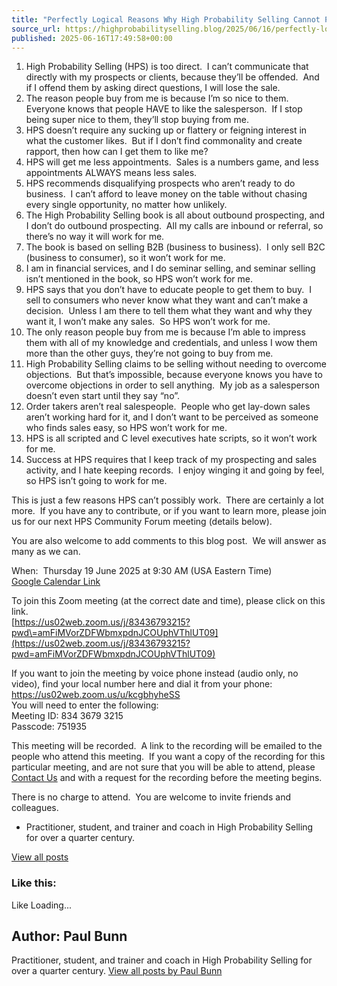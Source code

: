 ```yaml
---
title: "Perfectly Logical Reasons Why High Probability Selling Cannot Possibly Work"
source_url: https://highprobabilityselling.blog/2025/06/16/perfectly-logical-reasons-why-high-probability-selling-cannot-possibly-work
published: 2025-06-16T17:49:58+00:00
---
```

1. High Probability Selling (HPS) is too direct.  I can’t communicate that directly with my prospects or clients, because they’ll be offended.  And if I offend them by asking direct questions, I will lose the sale.
2. The reason people buy from me is because I’m so nice to them.  Everyone knows that people HAVE to like the salesperson.  If I stop being super nice to them, they’ll stop buying from me.
3. HPS doesn’t require any sucking up or flattery or feigning interest in what the customer likes.  But if I don’t find commonality and create rapport, then how can I get them to like me?
4. HPS will get me less appointments.  Sales is a numbers game, and less appointments ALWAYS means less sales.
5. HPS recommends disqualifying prospects who aren’t ready to do business.  I can’t afford to leave money on the table without chasing every single opportunity, no matter how unlikely.
6. The High Probability Selling book is all about outbound prospecting, and I don’t do outbound prospecting.  All my calls are inbound or referral, so there’s no way it will work for me.
7. The book is based on selling B2B (business to business).  I only sell B2C (business to consumer), so it won’t work for me.
8. I am in financial services, and I do seminar selling, and seminar selling isn’t mentioned in the book, so HPS won’t work for me.
9. HPS says that you don’t have to educate people to get them to buy.  I sell to consumers who never know what they want and can’t make a decision.  Unless I am there to tell them what they want and why they want it, I won’t make any sales.  So HPS won’t work for me.
10. The only reason people buy from me is because I’m able to impress them with all of my knowledge and credentials, and unless I wow them more than the other guys, they’re not going to buy from me.
11. High Probability Selling claims to be selling without needing to overcome objections.  But that’s impossible, because everyone knows you have to overcome objections in order to sell anything.  My job as a salesperson doesn’t even start until they say “no”.
12. Order takers aren’t real salespeople.  People who get lay\-down sales aren’t working hard for it, and I don’t want to be perceived as someone who finds sales easy, so HPS won’t work for me.
13. HPS is all scripted and C level executives hate scripts, so it won’t work for me.
14. Success at HPS requires that I keep track of my prospecting and sales activity, and I hate keeping records.  I enjoy winging it and going by feel, so HPS isn’t going to work for me.


This is just a few reasons HPS can’t possibly work.  There are certainly a lot more.  If you have any to contribute, or if you want to learn more, please join us for our next HPS Community Forum meeting (details below).


You are also welcome to add comments to this blog post.  We will answer as many as we can.


When:  Thursday 19 June 2025 at 9:30 AM (USA Eastern Time)   
[Google Calendar Link](https://calendar.google.com/calendar/event?action=TEMPLATE&tmeid=N2xvZTZ1cDkxbHQxMnU4MjQ2MXNxY3JmaGggbDFwNmc1NDhlcWxwYTY3dHQyYnFzbzJ0OWtAZw&tmsrc=l1p6g548eqlpa67tt2bqso2t9k%40group.calendar.google.com)


To join this Zoom meeting (at the correct date and time), please click on this link.   
[https://us02web.zoom.us/j/83436793215?pwd\=amFiMVorZDFWbmxpdnJCOUphVThlUT09](https://us02web.zoom.us/j/83436793215?pwd=amFiMVorZDFWbmxpdnJCOUphVThlUT09)


If you want to join the meeting by voice phone instead (audio only, no video), find your local number here and dial it from your phone:     
<https://us02web.zoom.us/u/kcgbhyheSS>   
You will need to enter the following:    
 Meeting ID: 834 3679 3215    
 Passcode: 751935


This meeting will be recorded.  A link to the recording will be emailed to the people who attend this meeting.  If you want a copy of the recording for this particular meeting, and are not sure that you will be able to attend, please [Contact Us](https://highprobabilityselling.blog/contact/) and with a request for the recording before the meeting begins.


There is no charge to attend.  You are welcome to invite friends and colleagues.






* Practitioner, student, and trainer and coach in High Probability Selling for over a quarter century. 



[View all posts](https://highprobabilityselling.blog/author/paulbunnhps/ "View all posts")






### Like this:

Like Loading...




Author: Paul Bunn
-----------------



 Practitioner, student, and trainer and coach in High Probability Selling for over a quarter century. [View all posts by Paul Bunn](https://highprobabilityselling.blog/author/paulbunnhps/)
